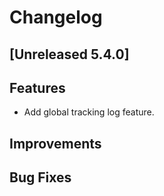 # Changelog
## [Unreleased 5.4.0]
## Features
- Add global tracking log feature.

## Improvements
## Bug Fixes
